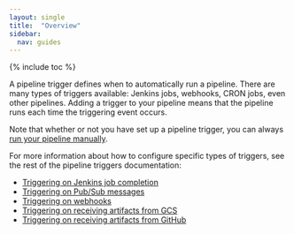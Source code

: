 ```yaml
---
layout: single
title:  "Overview"
sidebar:
  nav: guides
---
```


{% include toc %}

A pipeline trigger defines when to automatically run a pipeline. There are many
types of triggers available: Jenkins jobs, webhooks, CRON jobs, even other
pipelines. Adding a trigger to your pipeline means that the pipeline runs each
time the triggering event occurs.

Note that whether or not you have set up a pipeline trigger, you can always
[run your pipeline manually](/docs/v1/guides/user/pipeline/managing-pipelines#manually-run-a-pipeline).

For more information about how to configure
specific types of triggers, see the rest of the pipeline triggers
documentation:

<!-- TODO:add other links as they're added. -->
* [Triggering on Jenkins job completion](/docs/v1/guides/user/pipeline/triggers/jenkins/)
* [Triggering on Pub/Sub messages](/docs/v1/guides/user/pipeline/triggers/pubsub/)
* [Triggering on webhooks](/docs/v1/guides/user/pipeline/triggers/webhooks/)
* [Triggering on receiving artifacts from GCS](/docs/v1/guides/user/pipeline/triggers/gcs/)
* [Triggering on receiving artifacts from GitHub](/docs/v1/guides/user/pipeline/triggers/github/)
